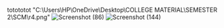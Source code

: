 
totototot
"C:\Users\HP\OneDrive\Desktop\COLLEGE MATERIAL\SEMESTER 2\SCM\r4.png"
![Screenshot (86)](https://user-images.githubusercontent.com/101783446/170290493-32878911-0755-4afc-971d-b4df30167052.png)
![Screenshot (144)](https://user-images.githubusercontent.com/102215750/170448474-d69797e9-1f3b-4e1b-99e2-6ec9f35326d1.png)

